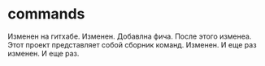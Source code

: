 # commands

Изменен на гитхабе. Изменен. Добавлна фича. После этого изменеа. Этот проект представляет собой сборник команд. Изменен. И еще раз изменен. И еще раз.
